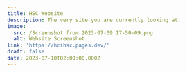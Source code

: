 ```yaml
---
title: HSC Website
description: The very site you are currently looking at.
image:
  src: /Screenshot from 2023-07-09 17-50-09.png
  alt: Website Screenshot
link: 'https://hcihsc.pages.dev/'
draft: false
date: 2023-07-10T02:00:00.000Z
---
```





